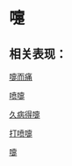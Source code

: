 # 嚏## 相关表现： [嚏而痛](https://www.gmzyjc.com/search/result?wd=嚏而痛)[喷嚏](https://www.gmzyjc.com/search/result?wd=喷嚏)[久病得嚏](https://www.gmzyjc.com/search/result?wd=久病得嚏)[打喷嚏](https://www.gmzyjc.com/search/result?wd=打喷嚏)[嚏](https://www.gmzyjc.com/search/result?wd=嚏)